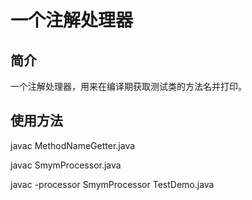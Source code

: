 # 一个注解处理器

## 简介

一个注解处理器，用来在编译期获取测试类的方法名并打印。

## 使用方法

javac MethodNameGetter.java

javac SmymProcessor.java

javac -processor SmymProcessor TestDemo.java
